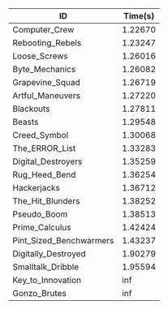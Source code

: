 |ID|Time(s)|
|-|-|
|Computer_Crew|1.22670|
|Rebooting_Rebels|1.23247|
|Loose_Screws|1.26016|
|Byte_Mechanics|1.26082|
|Grapevine_Squad|1.26719|
|Artful_Maneuvers|1.27220|
|Blackouts|1.27811|
|Beasts|1.29548|
|Creed_Symbol|1.30068|
|The_ERROR_List|1.33283|
|Digital_Destroyers|1.35259|
|Rug_Heed_Bend|1.36254|
|Hackerjacks|1.36712|
|The_Hit_Blunders|1.38252|
|Pseudo_Boom|1.38513|
|Prime_Calculus|1.42424|
|Pint_Sized_Benchwarmers|1.43237|
|Digitally_Destroyed|1.90279|
|Smalltalk_Dribble|1.95594|
|Key_to_Innovation|inf|
|Gonzo_Brutes|inf|
